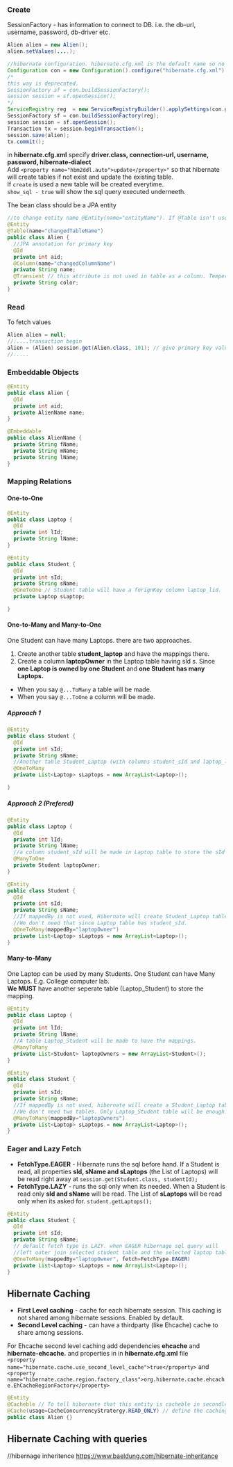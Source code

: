 ### Create
SessionFactory - has information to connect to DB. i.e. the db-url, username, password, db-driver etc.  
```java
Alien alien = new Alien();
alien.setValues(....);

//hibernate configuration. hibernate.cfg.xml is the default name so no need to specify it. 
Configuration con = new Configuration().configure("hibernate.cfg.xml").addAnnotatedClass(Alien.class);
/*
this way is deprecated.
SessionFactory sf = con.buildSessionFactory();
session session = sf.openSession();
*/
ServiceRegistry reg  = new ServiceRegistryBuilder().applySettings(con.getProperties()).buildServiceRegistry();
SessionFactory sf = con.buildSessionFactory(reg);
session session = sf.openSession();
Transaction tx = session.beginTransaction();
session.save(alien);
tx.commit();
```
in **hibernate.cfg.xml** specify **driver.class, connection-url, username, password, hibernate-dialect**   
Add ```<property name="hbm2ddl.auto">update</property>"``` so that hibernate will create tables if not exist and update the existing table.  
If ```create``` is used a new table will be created everytime.   
```show_sql - true``` will show the sql query executed underneeth.  

The bean class should be a JPA entity

```java
//to change entity name @Entity(name="entityName"). If @Table isn't used entityName is assigned to tableName
@Entity
@Table(name="changedTableName")
public class Alien {
  //JPA annotation for primary key 
  @Id
  private int aid;
  @Column(name="changedColumnName")
  private String name;
  @Transient // this attribute is not used in table as a column. Temperory data.
  private String color;
}
```

### Read

To fetch values
```java
Alien alien = null;
//.....transaction begin
alien = (Alien) session.get(Alien.class, 101); // give primary key value
//.....
```

###  Embeddable Objects
```java
@Entity
public class Alien {
  @Id
  private int aid;
  private AlienName name;
}

@Embeddable
public class AlienName {
  private String fName;
  private String mName;
  private String lName;
}
```

### Mapping Relations
#### One-to-One
```java
@Entity
public class Laptop {
  @Id
  private int lId;
  private String lName;
}

@Entity
public class Student {
  @Id
  private int sId;
  private String sName;
  @OneToOne // Student table will have a forignKey colomn laptop_lid.
  private Laptop sLaptop;

}
```

#### One-to-Many and Many-to-One
One Student can have many Laptops. there are two approaches.  
1. Create another table **student_laptop** and have the mappings there.
2. Create a column **laptopOwner** in the Laptop table having sId s. Since **one Laptop is owned by one Student** and **one Student has many Laptops.**
* When you say ```@...ToMany``` a table will be made.  
* When you say ```@...ToOne``` a column will be made.

##### Approach 1  

```java
@Entity
public class Student {
  @Id
  private int sId;
  private String sName;
  //Another table Student_Laptop (with columns student_sId and laptop_lid) will be created.
  @OneToMany 
  private List<Laptop> sLaptops = new ArrayList<Laptop>();

}
```
##### Approach 2 (Prefered)
```java
@Entity
public class Laptop {
  @Id
  private int lId;
  private String lName;
  //a column student_sId will be made in Laptop table to store the sId of the Studends who own that.
  @ManyToOne 
  private Student laptopOwner;
}

@Entity
public class Student {
  @Id
  private int sId;
  private String sName;
  //If mappedBy is not used, Hibernate will create Student_Laptop table. 
  //We don't need that since Laptop table has student_sId.
  @OneToMany(mappedBy="laptopOwner")
  private List<Laptop> sLaptops = new ArrayList<Laptop>();
}
```
#### Many-to-Many
One Laptop can be used by many Students. One Student can have Many Laptops. E.g. College computer lab.  
**We MUST** have another seperate table (Laptop_Student) to store the mapping.
```java
@Entity
public class Laptop {
  @Id
  private int lId;
  private String lName;
  //A table Laptop_Student will be made to have the mappings.
  @ManyToMany 
  private List<Student> laptopOwners = new ArrayList<Student>();
}

@Entity
public class Student {
  @Id
  private int sId;
  private String sName;
  //If mappedBy is not used, hibernate will create a Student_Laptop table as well. 
  //We don't need two tables. Only Laptop_Student table will be enough.
  @ManyToMany(mappedBy="laptopOwners")
  private List<Laptop> sLaptops = new ArrayList<Laptop>();
}
```
### Eager and Lazy Fetch
- **FetchType.EAGER** - Hibernate runs the sql before hand. If a Student is read, all properties 
**sId, sName and sLaptops** (the List of Laptops) will be read right away at ```session.get(Student.class, studentId);```
- **FetchType.LAZY** - runs the sql only when its needed. When a Student is read only **sId and sName** will be read.
The List of **sLaptops** will be read only when its asked for. ```student.getLaptops(); ``` 
```java
@Entity
public class Student {
  @Id
  private int sId;
  private String sName;
  // default fetch type is LAZY. when EAGER hibernage sql query will 
  //left outer join selected student table and the selected laptop table.
  @OneToMany(mappedBy="laptopOwner", fetch=FetchType.EAGER)
  private List<Laptop> sLaptops = new ArrayList<Laptop>();
}
```

## Hibernate Caching
- **First Level caching** - cache for each hibernate session. This caching is not shared among hibernate sessions. Enabled by default.
- **Second Level caching** - can have a thirdparty (like Ehcache) cache to share among sessions.

For Ehcache second level caching add dependencies **ehcache** and **hibernate-ehcache.** and properties in in **hibernate.cfg.xml** file    
```<property name="hibernate.cache.use_second_level_cache">true</property>``` and    
```<property name="hibernate.cache.region.factory_class">org.hibernate.cache.ehcache.EhCacheRegionFactory</property>```
```java
@Entity
@Cacheble // To tell hibernate that this entity is cacheble in secondlevel cacheing. 
@Cache(usage=CacheConcurrencyStratergy.READ_ONLY) // define the caching stratergy. default is NONE
public class Alien {}
```
## Hibernate Caching with queries

//hibernage inheritence https://www.baeldung.com/hibernate-inheritance
